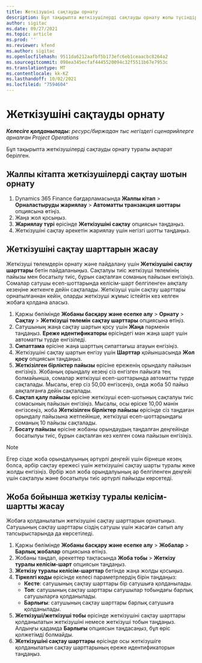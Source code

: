 ```yaml
---
title: Жеткізушіні сақтауды орнату
description: Бұл тақырыпта жеткізушілерді сақтауды орнату жолы түсіндірілген.
author: sigitac
ms.date: 09/27/2021
ms.topic: article
ms.prod: ''
ms.reviewer: kfend
ms.author: sigitac
ms.openlocfilehash: 9511da6212aafbf5b173efc6eb1ceaacbc8264a2
ms.sourcegitcommit: 098ea345ecfaf4445520094c32f5511b67e7953c
ms.translationtype: MT
ms.contentlocale: kk-KZ
ms.lasthandoff: 10/02/2021
ms.locfileid: "7594604"
---
```

# <a name="set-up-vendor-retention"></a>Жеткізушіні сақтауды орнату

_**Келесіге қолданылады:** ресурс/биржадан тыс негіздегі сценарийлерге арналған Project Operations_

Бұл тақырыпта жеткізушілерді сақтауды орнату туралы ақпарат берілген.

## <a name="set-up-a-vendor-retention-account-in-general-ledger"></a>Жалпы кітапта жеткізушілерді сақтау шотын орнату

1. Dynamics 365 Finance бағдарламасында **Жалпы кітап** > **Орналастыруды жариялау** > **Автоматты транзакция шоттары** опциясына өтіңіз.
2. Жаңа жол қосыңыз.
3. **Жариялау түрі** өрісінде **Жеткізушіні сақтау** опциясын таңдаңыз.
4. Жеткізушіні сақтау әрекетін жариялау үшін негізгі шотты таңдаңыз.

## <a name="create-vendor-retention-terms"></a>Жеткізушіні сақтау шарттарын жасау

Жеткізуші төлемдерін орнату және пайдалану үшін **Жеткізушіні сақтау шарттары** бетін пайдаланыңыз. Сақталуы тиіс жеткізуші төлемінің пайызы мен босатылу тиіс, бұрын сақталған соманың пайызын енгізіңіз. Сомалар сатушы есеп-шоттарында келісім-шарт белгіленген аяқталу кезеңіне жеткенге дейін сақталады. Жеткізуші үшін сақтау шарттары орнатылғаннан кейін, оларды жеткізуші жұмыс істейтін кез келген жобаға қолдана аласыз.

1. Қаржы бөлімінде **Жобаны басқару және есепке алу** > **Орнату** > **Сақтау** > **Жеткізуші төлемін сақтау шарттары** опциясына өтіңіз.
2. Сатушының жаңа сақтау шартын қосу үшін **Жаңа** пәрменін таңдаңыз. **Ереже идентификаторы** өрісіндегі мән жаңа шарт үшін автоматты түрде енгізіледі. 
3. **Сипаттама** өрісіне жаңа шарттың сипаттағыш атауын енгізіңіз.
4. Жеткізушіні сақтау шартын енгізу үшін **Шарттар** қойыншасында **Жол қосу** опциясын таңдаңыз.
5. **Жеткізілген бірліктер пайызы** өрісіне ереженің орындалу пайызын енгізіңіз. Жобаның орындалу кезеңі сіз енгізген пайызға тең болмайынша, сомалар жеткізуші есеп-шоттарында автоматты түрде сақталады. Мысалы, егер сіз 50,00 енгізсеңіз, онда жоба 50 пайыз аяқталғанға дейін сақталады.
6. **Сақтап қалу пайызы** өрісіне жеткізуші есеп-шотының сақталуы тиіс сомасының пайызын енгізіңіз. Мысалы, осы өріске 10,00 мәнін енгізсеңіз, жоба **Жеткізілген бірліктер пайызы** өрісінде сіз таңдаған орындалу пайызына жетпейінше, жеткізуші есеп-шоттарындағы соманың 10 пайызы сақталады.
7. **Босату пайызы** өрісіне жобаны орындаудың таңдалған деңгейінде босатылуы тиіс, бұрын сақталған кез келген сома пайызын енгізіңіз.

> [!NOTE]
> Егер сізде жоба орындалуының әртүрлі деңгейі үшін бірнеше кезең болса, әрбір сақтау ережесі үшін жеткізушіні сақтау шарты туралы жеке жолды енгізіңіз. Әрбір жол жоба орындалуының әр белгіленген деңгейі үшін сақталуы және босатылуы тиіс әртүрлі пайызды көрсетеді.

## <a name="set-up-a-vendor-agreement-for-the-project"></a>Жоба бойынша жеткізу туралы келісім-шартты жасау

Жобаға қолданылатын жеткізушіні сақтау шарттарын орнатыңыз. Сатушының сақтау шарттары сіздің сатушы үшін жасаған сатып алу тапсырыстарында да көрсетіледі.

1. Қаржы бөлімінде **Жобаны басқару және есепке алу** > **Жобалар** > **Барлық жобалар** опциясына өтіңіз. 
2. Жобаны таңдап, әрекеттер тақтасында **Жоба тобы** > **Жеткізу туралы келісім-шарт** опциясын таңдаңыз.
3. **Жеткізу туралы келісім-шарттар** бетінде жаңа жолды қосыңыз.
4. **Тіркелгі коды** өрісінде келесі параметрлердің бірін таңдаңыз:
   - **Кесте**: сатушының сақтау шарттары бір сатушыға қолданылады.
   - **Топ**: сатушының сақтау шарттары сатушылар тобындағы барлық сатушыларға қолданылады.
   - **Барлығы**: сатушының сақтау шарттары барлық сатушыға қолданылады.
5. **Жеткізуші/жеткізуші тобы** өрісінде жеткізушіні сақтау шарттары қолданылатын жеткізушіні немесе жеткізуші тобын таңдаңыз. Алдыңғы қадамда **Барлығы** опциясын таңдасаңыз, бұл өріс қолжетімді болмайды.
6. **Жеткізушіні сақтау шарттары** өрісінде осы жеткізушіге қолданылатын сақтау шарттарының ереже идентификаторын таңдаңыз.

